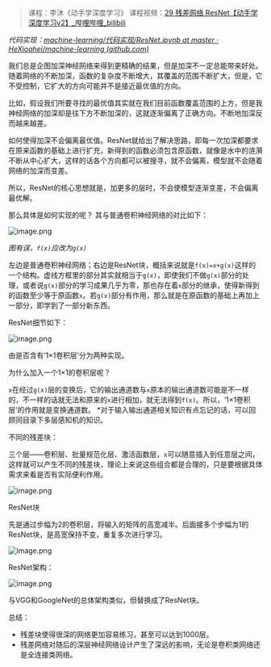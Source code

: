 > 课程：李沐《动手学深度学习》
> 课程视频：[29 残差网络 ResNet【动手学深度学习v2】_哔哩哔哩_bilibili](https://www.bilibili.com/video/BV1bV41177ap/?spm_id_from=333.1007.top_right_bar_window_history.content.click&vd_source=327f3e87e497fe83b3515199232efd15)

*代码实现：[machine-learning/代码实现/ResNet.ipynb at master · HeXioahei/machine-learning (github.com)](https://github.com/HeXioahei/machine-learning/blob/master/%E4%BB%A3%E7%A0%81%E5%AE%9E%E7%8E%B0/ResNet.ipynb)*

我们总是企图加深神经网络来得到更精确的结果，但是加深不一定总能带来好处。随着网络的不断加深，函数的复杂度不断增大，其覆盖的范围不断扩大，但是，它不受控制，它扩大的方向可能并不是接近最优值的方向。

比如，假设我们所要寻找的最优值其实就在我们目前函数覆盖范围的上方，但是我神经网络的加深却是往下方不断加深的，这就逐渐偏离了正确方向。不断地加深反而越来越差。

如何使得加深不会偏离最优值。ResNet就给出了解决思路，即每一次加深都要求在原来函数的基础上进行扩充，新得到的函数必须包含原函数，就像是水中的涟漪不断从中心扩大，这样的话各个方向都可以被搜寻，就不会偏离，模型就不会随着网络的加深而变差。

所以，ResNet的核心思想就是，加更多的层时，不会使模型逐渐变差，不会偏离最优解。

那么具体是如何实现的呢？
其与普通卷积神经网络的对比如下：

![image.png](https://youki-1330066034.cos.ap-guangzhou.myqcloud.com/machine-learning/202410050935632.png)

*图有误，`f(x)`应改为`g(x)`*

左边是普通卷积神经网络；右边是ResNet块，概括来说就是`f(x)=x+g(x)`这样的一个结构。虚线方框里的部分其实就相当于`g(x)`，即使我们不做`g(x)`部分的处理，或者说`g(x)`部分的学习成果几乎为零，那也存在着`x`部分的继承，使得新得到的函数至少等于原函数`x`。若`g(x)`部分有作用，那么就是在原函数的基础上再加上一部分，即学到了一部分新东西。

ResNet细节如下：

![image.png](https://youki-1330066034.cos.ap-guangzhou.myqcloud.com/machine-learning/202410050953693.png)

由是否含有‘1×1卷积层’分为两种实现。

为什么加入一个1×1的卷积层呢？

`x`在经过`g(x)`层的变换后，它的输出通道数与`x`原本的输出通道数可能是不一样的，不一样的话就无法和原来的`x`进行相加，就无法得到`f(x)`。所以，‘1×1卷积层’的作用就是变换通道数。
*对于输入输出通道相关知识有点忘记的话，可以回顾同目录下多层感知机的知识。

不同的残差块：

三个层——卷积层、批量规范化层、激活函数层，`x`可以随意插入到任意层之间，这样就可以产生不同的残差块，理论上来说这些组合都是合理的，只是要根据具体需求来看是否有实际便利作用。

![image.png](https://youki-1330066034.cos.ap-guangzhou.myqcloud.com/machine-learning/202410051022201.png)


ResNet块

先是通过步幅为2的卷积层，将输入的矩阵的高宽减半。后面接多个步幅为1的ResNet块，是高宽保持不变，重复多次进行学习。

![image.png](https://youki-1330066034.cos.ap-guangzhou.myqcloud.com/machine-learning/202410052331149.png)

ResNet架构：

![image.png](https://youki-1330066034.cos.ap-guangzhou.myqcloud.com/machine-learning/202410052333668.png)

与VGG和GoogleNet的总体架构类似，但替换成了ResNet块。

总结：
* 残差块使得很深的网络更加容易练习，甚至可以达到1000层。
* 残差网络对随后的深层神经网络设计产生了深远的影响，无论是卷积类网络还是全连接类网络。


